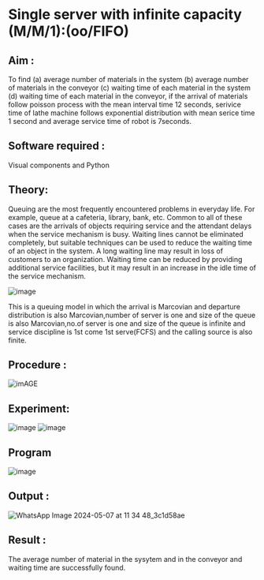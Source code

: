 # Single server with infinite capacity (M/M/1):(oo/FIFO)
## Aim :
To find (a) average number of materials in the system (b) average number of materials in the conveyor (c) waiting time of each material in the system (d) waiting time of each material in the conveyor, if the arrival  of materials follow poisson process with the mean interval time 12 seconds, serivice time of lathe machine follows exponential distribution with mean serice time 1 second and average service time of robot is 7seconds.

## Software required :
Visual components and Python

## Theory:
Queuing are the most frequently encountered problems in everyday life. For example, queue at a cafeteria, library, bank, etc. Common to all of these cases are the arrivals of objects requiring service and the attendant delays when the service mechanism is busy. Waiting lines cannot be eliminated completely, but suitable techniques can be used to reduce the waiting time of an object in the system. A long waiting line may result in loss of customers to an organization. Waiting time can be reduced by providing additional service facilities, but it may result in an increase in the idle time of the service mechanism.

![image](1.png)

This is a queuing model in which the arrival is Marcovian and departure distribution is also Marcovian,number of server is one and size of the queue is also Marcovian,no.of server is one and size of the queue is infinite and service discipline is 1st come 1st serve(FCFS) and the calling source is also finite.

## Procedure :

![imAGE](2.png)



## Experiment:
![image](https://github.com/ramyanarra07/Single-server-infinite-capacity---Markov-Model/assets/152273259/a98ace48-b14b-4591-a8e6-6d308b1a773c)
![image](https://github.com/ramyanarra07/Single-server-infinite-capacity---Markov-Model/assets/152273259/1e47c968-23df-4a05-9bd8-6dc3f5076670)




 
## Program
![image](https://github.com/ramjan1729/Single-server-infinite-capacity---Markov-Model/assets/103921593/5f1fd58d-5929-4c51-89ea-4cef009e5bad)

## Output :
![WhatsApp Image 2024-05-07 at 11 34 48_3c1d58ae](https://github.com/ramyanarra07/Single-server-infinite-capacity---Markov-Model/assets/152273259/e79651ac-ad05-41ee-909f-7f2b2190946b)


## Result :
The average number of material in the sysytem and in the conveyor and waiting time are successfully found.

